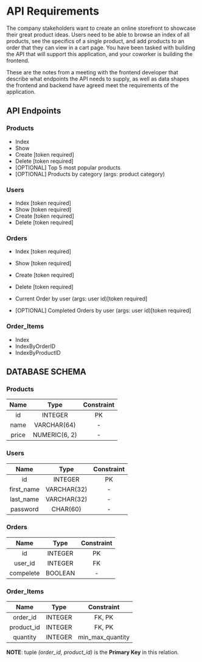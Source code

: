 # API Requirements

The company stakeholders want to create an online storefront to showcase their great product ideas. Users need to be able to browse an index of all products, see the specifics of a single product, and add products to an order that they can view in a cart page. You have been tasked with building the API that will support this application, and your coworker is building the frontend.

These are the notes from a meeting with the frontend developer that describe what endpoints the API needs to supply, as well as data shapes the frontend and backend have agreed meet the requirements of the application.

## API Endpoints

### Products

-   Index
-   Show
-   Create [token required]
-   Delete [token required]
-   [OPTIONAL] Top 5 most popular products
-   [OPTIONAL] Products by category (args: product category)

### Users

-   Index [token required]
-   Show [token required]
-   Create [token required]
-   Delete [token required]

### Orders

-   Index [token required]
-   Show [token required]
-   Create [token required]
-   Delete [token required]

-   Current Order by user (args: user id)[token required]
-   [OPTIONAL] Completed Orders by user (args: user id)[token required]

### Order_Items

-   Index
-   IndexByOrderID
-   IndexByProductID

## DATABASE SCHEMA

### Products

| Name  |  Type | Constraint  |
|:---:|:---:|:---:|
|  id |  INTEGER |  PK |  
|  name | VARCHAR(64)  |  - |
|  price | NUMERIC(6, 2)  | -  |

### Users

| Name  |  Type | Constraint  |
|:---:|:---:|:---:|
|  id |  INTEGER |  PK |  
|  first_name | VARCHAR(32)  |  - |
|  last_name | VARCHAR(32)  |  - |
|  password | CHAR(60)  | -  |

### Orders

| Name  |  Type | Constraint  |
|:---:|:---:|:---:|
|  id |  INTEGER |  PK |  
|  user_id | INTEGER |  FK |
|  compelete | BOOLEAN | -  |

### Order_Items

| Name  |  Type | Constraint  |
|:---:|:---:|:---:|
|  order_id |  INTEGER |  FK, PK |  
|  product_id | INTEGER |  FK, PK |
|  quantity | INTEGER | min_max_quantity |

**NOTE**: tuple _(order_id, product_id)_ is the **Primary Key** in this relation.
